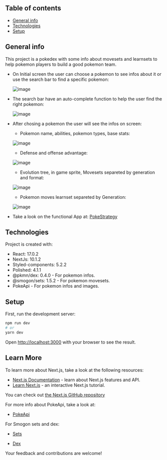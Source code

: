 ## Table of contents

* [General info](#general-info)
* [Technologies](#technologies)
* [Setup](#setup)

## General info

This project is a pokedex with some info about movesets and learnsets to help pokemon players to build a good pokemon team.

- On Initial screen the user can choose a pokemon to see infos about it or use the search bar to find a specific pokemon:

  ![image](https://user-images.githubusercontent.com/56899689/117062203-8d286100-acf9-11eb-9e5a-11cb93b1b123.png)

- The search bar have an auto-complete function to help the user find the right pokemon:
  
  
  ![image](https://user-images.githubusercontent.com/56899689/117062236-9d404080-acf9-11eb-9668-2a600f505c33.png)

- After chosing a pokemon the user will see the infos on screen:

  - Pokemon name, abilities, pokemon types, base stats: 
  
  ![image](https://user-images.githubusercontent.com/56899689/117062716-2a839500-acfa-11eb-913e-1c2e19ca9925.png)
  
  - Defense and offense advantage:
  
  ![image](https://user-images.githubusercontent.com/56899689/117062766-396a4780-acfa-11eb-82db-b8628a149fa2.png)
  
  - Evolution tree, in game sprite, Movesets separeted by generation and format:
  
  ![image](https://user-images.githubusercontent.com/56899689/117063158-d1683100-acfa-11eb-999f-4d72235c18d9.png)
  
  - Pokemon moves learnset separeted by Generation:
  
  ![image](https://user-images.githubusercontent.com/56899689/117063229-e5ac2e00-acfa-11eb-9280-39c2c8fe160a.png)

- Take a look on the functional App at: [PokeStrategy](https://pokestrategy.vercel.app)

## Technologies

Project is created with:

* React: 17.0.2
* NextJs: 10.1.2
* Styled-components: 5.2.2
* Polished: 4.1.1
* @pkmn/dex: 0.4.0 - For pokemon infos.
* @smogon/sets: 1.5.2 - For pokemon movesets.
* PokeApi - For pokemon infos and images.

## Setup

First, run the development server:

```bash
npm run dev
# or
yarn dev
```

Open [http://localhost:3000](http://localhost:3000) with your browser to see the result.



## Learn More


To learn more about Next.js, take a look at the following resources:

- [Next.js Documentation](https://nextjs.org/docs) - learn about Next.js features and API.
- [Learn Next.js](https://nextjs.org/learn) - an interactive Next.js tutorial.

You can check out [the Next.js GitHub repository](https://github.com/vercel/next.js/)

For more info about PokeApi, take a look at:

- [PokeApi](https://pokeapi.co/docs/v2)

For Smogon sets and dex: 

- [Sets](https://www.npmjs.com/package/@smogon/sets)

- [Dex](https://www.npmjs.com/package/@pkmn/dex)


Your feedback and contributions are welcome!
